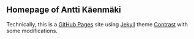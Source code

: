 ## Homepage of Antti Käenmäki

Technically, this is a [GitHub Pages](https://pages.github.com/) site using [Jekyll](https://jekyllrb.com/) theme [Contrast](https://github.com/niklasbuschmann/contrast) with some modifications.

